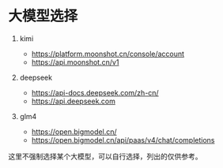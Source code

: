 # 大模型选择

1. kimi
    - https://platform.moonshot.cn/console/account
    - https://api.moonshot.cn/v1
2. deepseek
    - https://api-docs.deepseek.com/zh-cn/
    - https://api.deepseek.com
   
3. glm4
    - https://open.bigmodel.cn/
    - https://open.bigmodel.cn/api/paas/v4/chat/completions

这里不强制选择某个大模型，可以自行选择，列出的仅供参考。
